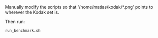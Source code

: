 Manually modify the scripts so that '/home/matias/kodak/*.png' points to wherever the Kodak set is.

Then run:

`run_benchmark.sh`
